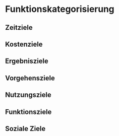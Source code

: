 # Funktionskategorisierung

## Zeitziele

## Kostenziele

## Ergebnisziele

## Vorgehensziele

## Nutzungsziele

## Funktionsziele

## Soziale Ziele